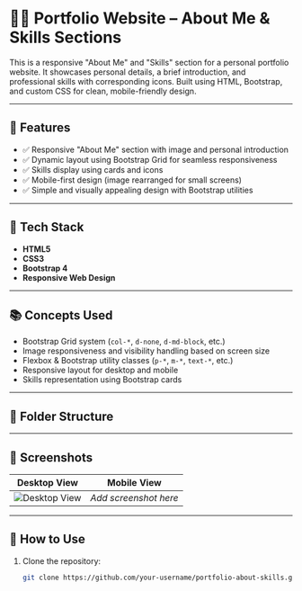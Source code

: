 # 🧑‍💼 Portfolio Website – About Me & Skills Sections

This is a responsive "About Me" and "Skills" section for a personal portfolio website. It showcases personal details, a brief introduction, and professional skills with corresponding icons. Built using HTML, Bootstrap, and custom CSS for clean, mobile-friendly design.

---

## 🚀 Features

- ✅ Responsive "About Me" section with image and personal introduction
- ✅ Dynamic layout using Bootstrap Grid for seamless responsiveness
- ✅ Skills display using cards and icons
- ✅ Mobile-first design (image rearranged for small screens)
- ✅ Simple and visually appealing design with Bootstrap utilities

---

## 🧰 Tech Stack

- **HTML5**
- **CSS3**
- **Bootstrap 4**
- **Responsive Web Design**

---

## 📚 Concepts Used

- Bootstrap Grid system (`col-*`, `d-none`, `d-md-block`, etc.)
- Image responsiveness and visibility handling based on screen size
- Flexbox & Bootstrap utility classes (`p-*`, `m-*`, `text-*`, etc.)
- Responsive layout for desktop and mobile
- Skills representation using Bootstrap cards

---

## 📁 Folder Structure


---

## 📸 Screenshots

| Desktop View | Mobile View |
|--------------|-------------|
| ![Desktop View](https://d1tgh8fmlzexmh.cloudfront.net/ccbp-responsive-website/portfolio-about-me-img.png) | *Add screenshot here* |

---

## 🔧 How to Use

1. Clone the repository:
   ```bash
   git clone https://github.com/your-username/portfolio-about-skills.git
    